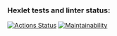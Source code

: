 ### Hexlet tests and linter status:
[![Actions Status](https://github.com/blonde2029/java-project-78/actions/workflows/hexlet-check.yml/badge.svg)](https://github.com/blonde2029/java-project-78/actions)
[![Maintainability](https://api.codeclimate.com/v1/badges/57e620f02328517fd3d3/maintainability)](https://codeclimate.com/github/blonde2029/java-project-78/maintainability)

